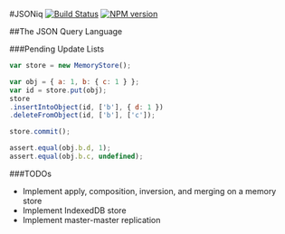 #JSONiq
[![Build Status](http://img.shields.io/travis/wcandillon/jsoniq/master.svg?style=flat)](https://travis-ci.org/wcandillon/jsoniq) [![NPM version](http://img.shields.io/npm/v/jsoniq.svg?style=flat)](http://badge.fury.io/js/jsoniq)

##The JSON Query Language

###Pending Update Lists

```javascript
var store = new MemoryStore();

var obj = { a: 1, b: { c: 1 } };
var id = store.put(obj);
store
.insertIntoObject(id, ['b'], { d: 1 })
.deleteFromObject(id, ['b'], ['c']);

store.commit();

assert.equal(obj.b.d, 1);
assert.equal(obj.b.c, undefined);
```

###TODOs
* Implement apply, composition, inversion, and merging on a memory store
* Implement IndexedDB store
* Implement master-master replication
